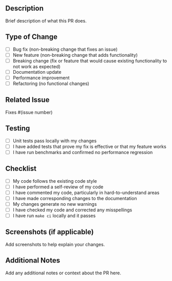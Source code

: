 ## Description
Brief description of what this PR does.

## Type of Change
- [ ] Bug fix (non-breaking change that fixes an issue)
- [ ] New feature (non-breaking change that adds functionality)
- [ ] Breaking change (fix or feature that would cause existing functionality to not work as expected)
- [ ] Documentation update
- [ ] Performance improvement
- [ ] Refactoring (no functional changes)

## Related Issue
Fixes #(issue number)

## Testing
- [ ] Unit tests pass locally with my changes
- [ ] I have added tests that prove my fix is effective or that my feature works
- [ ] I have run benchmarks and confirmed no performance regression

## Checklist
- [ ] My code follows the existing code style
- [ ] I have performed a self-review of my code
- [ ] I have commented my code, particularly in hard-to-understand areas
- [ ] I have made corresponding changes to the documentation
- [ ] My changes generate no new warnings
- [ ] I have checked my code and corrected any misspellings
- [ ] I have run `make ci` locally and it passes

## Screenshots (if applicable)
Add screenshots to help explain your changes.

## Additional Notes
Add any additional notes or context about the PR here.
